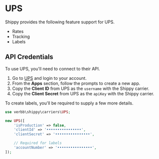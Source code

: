 # UPS
Shippy provides the following feature support for UPS.

- Rates
- Tracking
- Labels

## API Credentials
To use UPS, you'll need to connect to their API. 

1. Go to <a href="https://developer.ups.com" target="_blank">UPS</a> and login to your account.
1. From the **Apps** section, follow the prompts to create a new app.
1. Copy the **Client ID** from UPS as the `username` with the Shippy carrier.
1. Copy the **Client Secret** from UPS as the `apiKey` with the Shippy carrier.

To create labels, you'll be required to supply a few more details.

```php
use verbb\shippy\carriers\UPS;

new UPS([
    'isProduction' => false,
    'clientId' => '••••••••••••••••',
    'clientSecret' => '••••••••••••••••',

    // Required for labels
    'accountNumber' => '••••••••••••••••',
]);
```
